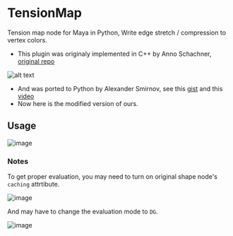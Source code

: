 # TensionMap
Tension map node for Maya in Python, Write edge stretch / compression to vertex colors. 

* This plugin was originaly implemented in C++ by Anno Schachner, [original repo](https://github.com/wiremas/tension)

![alt text](https://github.com/wiremas/tension/blob/master/res/tension.gif "tension node")




* And was ported to Python by Alexander Smirnov, see this [gist](https://gist.github.com/Onefabis/57a4f9fe9eb1686505bbe6297d675671) and this [video](https://vimeo.com/315989835)
* Now here is the modified version of ours.


## Usage

![image](https://user-images.githubusercontent.com/3357009/130740748-7c5e7b22-0b1a-42aa-b3ec-eccf21f28fe0.png)

### Notes

To get proper evaluation, you may need to turn on original shape node's `caching` attrtibute.

![image](https://user-images.githubusercontent.com/3357009/130741205-8f921b5b-6489-420f-9ded-3671e0613797.png)

And may have to change the evaluation mode to `DG`.

![image](https://user-images.githubusercontent.com/3357009/130741291-a626fecf-19bb-4f54-b651-7e085516bc92.png)

